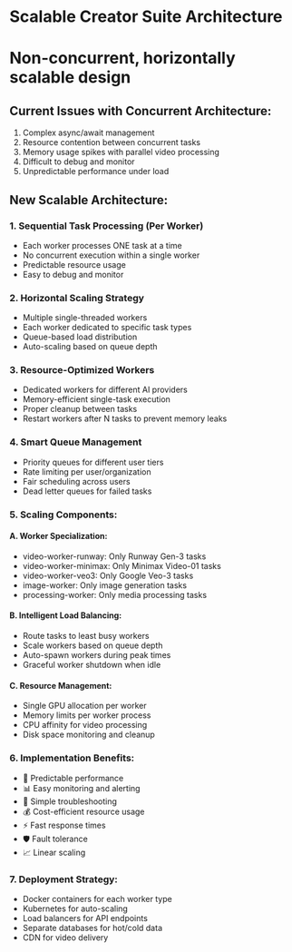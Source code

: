 # Scalable Creator Suite Architecture
# Non-concurrent, horizontally scalable design

## Current Issues with Concurrent Architecture:
1. Complex async/await management
2. Resource contention between concurrent tasks
3. Memory usage spikes with parallel video processing
4. Difficult to debug and monitor
5. Unpredictable performance under load

## New Scalable Architecture:

### 1. Sequential Task Processing (Per Worker)
- Each worker processes ONE task at a time
- No concurrent execution within a single worker
- Predictable resource usage
- Easy to debug and monitor

### 2. Horizontal Scaling Strategy
- Multiple single-threaded workers
- Each worker dedicated to specific task types
- Queue-based load distribution
- Auto-scaling based on queue depth

### 3. Resource-Optimized Workers
- Dedicated workers for different AI providers
- Memory-efficient single-task execution
- Proper cleanup between tasks
- Restart workers after N tasks to prevent memory leaks

### 4. Smart Queue Management
- Priority queues for different user tiers
- Rate limiting per user/organization
- Fair scheduling across users
- Dead letter queues for failed tasks

### 5. Scaling Components:

#### A. Worker Specialization:
- video-worker-runway: Only Runway Gen-3 tasks
- video-worker-minimax: Only Minimax Video-01 tasks
- video-worker-veo3: Only Google Veo-3 tasks
- image-worker: Only image generation tasks
- processing-worker: Only media processing tasks

#### B. Intelligent Load Balancing:
- Route tasks to least busy workers
- Scale workers based on queue depth
- Auto-spawn workers during peak times
- Graceful worker shutdown when idle

#### C. Resource Management:
- Single GPU allocation per worker
- Memory limits per worker process
- CPU affinity for video processing
- Disk space monitoring and cleanup

### 6. Implementation Benefits:
- 🎯 Predictable performance
- 📊 Easy monitoring and alerting
- 🔧 Simple troubleshooting
- 💰 Cost-efficient resource usage
- ⚡ Fast response times
- 🛡️ Fault tolerance
- 📈 Linear scaling

### 7. Deployment Strategy:
- Docker containers for each worker type
- Kubernetes for auto-scaling
- Load balancers for API endpoints
- Separate databases for hot/cold data
- CDN for video delivery
